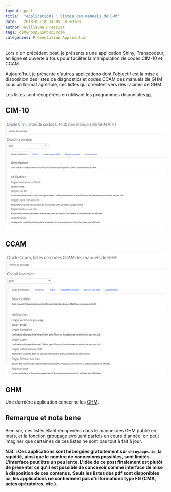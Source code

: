 ```yaml
---
layout: post
title:  "Applications : listes des manuels de GHM"
date:   2018-05-18 14:05:50 +0100
author: Guillaume Pressiat
tags: cim&nbsp;&&nbsp;ccam
categories: Présentation Application
---
```


Lors d'un précédent post, je présentais une application Shiny, Transcodeur, en ligne et ouverte à tous pour faciliter la manipulation de codes CIM-10 et CCAM.

Aujourd'hui, je présente d'autres applications dont l'objectif est la mise à disposition des listes de diagnostics et codes CCAM des manuels de GHM sous un format agréable, ces listes qui orientent vers des racines de GHM.

<!--more-->

Les listes sont récupérées en utilisant les programmes disponibles [ici](https://github.com/GuillaumePressiat/scrapatih/).


## CIM-10

<a target="_blank" href="https://guillaumepressiat.shinyapps.io/oncle_cim/"><img border="0" alt="oncle_cim" src="/images/oncle_cim.png"></a>

## CCAM

<a target="_blank" href="https://guillaumepressiat.shinyapps.io/oncle_ccam/"><img border="0" alt="transcodeur_capture" src="/images/oncle_ccam.png"></a>


## GHM

Une dernière application concerne les [GHM](https://guillaumepressiat.shinyapps.io/oncle_ghm/).

## Remarque et nota bene

Bien sûr, ces listes étant récupérées dans le manuel des GHM publié en mars, et la fonction groupage évoluant parfois en cours d'année, on peut imaginer que certaines de ces listes ne sont pas tout à fait à jour.


**N.B. : Ces applications sont hébergées gratuitement sur `shinyapps.io`, la rapidité, ainsi que le nombre de connexions possibles, sont limités. L'interface peut être un peu lente. L'idée de ce post finalement est plutôt de présenter ce qu'il est possible de concevoir comme interface de mise à disposition de ces contenus. Seuls les listes des pdf sont disponibles ici, les applications ne contiennent pas d'informations type FG (CMA, actes opératoires, etc.).**

